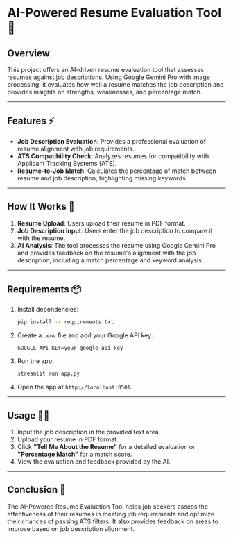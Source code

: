 
# **AI-Powered Resume Evaluation Tool 📝**  

## **Overview**  
This project offers an AI-driven resume evaluation tool that assesses resumes against job descriptions. Using Google Gemini Pro with image processing, it evaluates how well a resume matches the job description and provides insights on strengths, weaknesses, and percentage match.

---

## **Features ⚡**  
- **Job Description Evaluation**: Provides a professional evaluation of resume alignment with job requirements.  
- **ATS Compatibility Check**: Analyzes resumes for compatibility with Applicant Tracking Systems (ATS).  
- **Resume-to-Job Match**: Calculates the percentage of match between resume and job description, highlighting missing keywords.

---

## **How It Works 🔄**  
1. **Resume Upload**: Users upload their resume in PDF format.  
2. **Job Description Input**: Users enter the job description to compare it with the resume.  
3. **AI Analysis**: The tool processes the resume using Google Gemini Pro and provides feedback on the resume's alignment with the job description, including a match percentage and keyword analysis.

---

## **Requirements 📦**  
1. Install dependencies:  
   ```bash
   pip install -r requirements.txt
   ```

2. Create a `.env` file and add your Google API key:  
   ```env
   GOOGLE_API_KEY=your_google_api_key
   ```

3. Run the app:  
   ```bash
   streamlit run app.py
   ```

4. Open the app at `http://localhost:8501`.

---

## **Usage 🧑‍💻**  
1. Input the job description in the provided text area.  
2. Upload your resume in PDF format.  
3. Click **"Tell Me About the Resume"** for a detailed evaluation or **"Percentage Match"** for a match score.  
4. View the evaluation and feedback provided by the AI.

---

## **Conclusion 📝**  
The AI-Powered Resume Evaluation Tool helps job seekers assess the effectiveness of their resumes in meeting job requirements and optimize their chances of passing ATS filters. It also provides feedback on areas to improve based on job description alignment.
